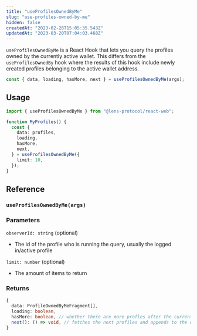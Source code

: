 ```yaml
---
title: "useProfilesOwnedByMe"
slug: "use-profiles-owned-by-me"
hidden: false
createdAt: "2023-02-28T15:05:35.543Z"
updatedAt: "2023-03-20T07:04:03.468Z"
---
```


`useProfilesOwnedByMe` is a React Hook that lets you query the profiles owned by the currently active wallet. This differs from the `useProfilesOwnedBy` hook where the results of this hook include newly created profiles belonging to the active wallet address.

```typescript
const { data, loading, hasMore, next } = useProfilesOwnedByMe(args);
```

## Usage

```typescript TypeScript
import { useProfilesOwnedByMe } from "@lens-protocol/react-web";

function MyProfiles() {
  const {
    data: profiles,
    loading,
    hasMore,
    next,
  } = useProfilesOwnedByMe({
    limit: 10,
  });
}
```

## Reference

### `useProfilesOwnedByMe(args)`

### Parameters

`observerId: string` (optional)

- The id of the profile who is running the query, usually the logged in/active profile

`limit: number` (optional)

- The amount of items to return

### Returns

```typescript
{
  data: ProfileOwnedByMeFragment[],
  loading: boolean,
  hasMore: boolean, // whether there are more profles after the current batch
  next(): () => void, // fetches the next profiles and appends to the data
}
```

